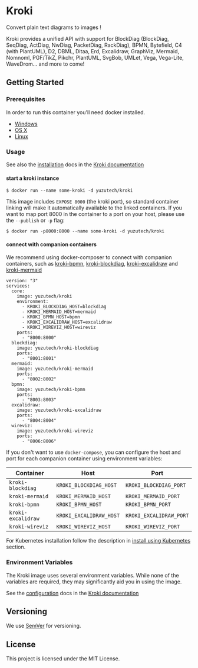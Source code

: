 # Kroki

Convert plain text diagrams to images !

Kroki provides a unified API with support for BlockDiag (BlockDiag, SeqDiag, ActDiag, NwDiag, PacketDiag, RackDiag), BPMN, Bytefield, C4 (with PlantUML), D2, DBML, Ditaa, Erd, Excalidraw, GraphViz, Mermaid, Nomnoml, PGF/TikZ, Pikchr, PlantUML, SvgBob, UMLet, Vega, Vega-Lite, WaveDrom... and more to come!

## Getting Started

### Prerequisites

In order to run this container you'll need docker installed.

* [Windows](https://docs.docker.com/docker-for-windows/)
* [OS X](https://docs.docker.com/docker-for-mac/)
* [Linux](https://docs.docker.com/get-started/)

### Usage

See also the [installation](https://docs.kroki.io/kroki/setup/configuration/) docs in the [Kroki documentation](https://docs.kroki.io/)

#### start a kroki instance

    $ docker run --name some-kroki -d yuzutech/kroki

This image includes `EXPOSE 8000` (the kroki port), so standard container linking will make it automatically available to the linked containers. If you want to map port 8000 in the container to a port on your host, please use the `--publish` or `-p` flag:

    $ docker run -p8000:8000 --name some-kroki -d yuzutech/kroki

#### connect with companion containers

We recommend using docker-composer to connect with companion containers, such as 
[kroki-bpmn](https://hub.docker.com/r/yuzutech/kroki-bpmn), [kroki-blockdiag](https://hub.docker.com/r/yuzutech/kroki-blockdiag), [kroki-excalidraw](https://hub.docker.com/r/yuzutech/kroki-excalidraw) and [kroki-mermaid](https://hub.docker.com/r/yuzutech/kroki-mermaid)
```
version: "3"
services:
  core:
    image: yuzutech/kroki
    environment:
      - KROKI_BLOCKDIAG_HOST=blockdiag
      - KROKI_MERMAID_HOST=mermaid
      - KROKI_BPMN_HOST=bpmn
      - KROKI_EXCALIDRAW_HOST=excalidraw
      - KROKI_WIREVIZ_HOST=wireviz
    ports:
      - "8000:8000"
  blockdiag:
    image: yuzutech/kroki-blockdiag
    ports:
      - "8001:8001"
  mermaid:
    image: yuzutech/kroki-mermaid
    ports:
      - "8002:8002"
  bpmn:
    image: yuzutech/kroki-bpmn
    ports:
      - "8003:8003"
  excalidraw:
    image: yuzutech/kroki-excalidraw
    ports:
      - "8004:8004"
  wireviz:
    image: yuzutech/kroki-wireviz
    ports:
      - "8006:8006"
```

If you don't want to use `docker-compose`, you can configure the host and port for each companion container using environment variables:

| Container          | Host                    | Port                    |
|--------------------|-------------------------|-------------------------|
| `kroki-blockdiag`  | `KROKI_BLOCKDIAG_HOST`  | `KROKI_BLOCKDIAG_PORT`  |
| `kroki-mermaid`    | `KROKI_MERMAID_HOST`    | `KROKI_MERMAID_PORT`    |
| `kroki-bpmn`       | `KROKI_BPMN_HOST`       | `KROKI_BPMN_PORT`       |
| `kroki-excalidraw` | `KROKI_EXCALIDRAW_HOST` | `KROKI_EXCALIDRAW_PORT` |
| `kroki-wireviz`    | `KROKI_WIREVIZ_HOST`    | `KROKI_WIREVIZ_PORT`    |

For Kubernetes installation follow the description in [install using Kubernetes](https://docs.kroki.io/kroki/setup/install/#_using_kubernetes) section.

### Environment Variables

The Kroki image uses several environment variables. While none of the variables are required, they may significantly aid you in using the image.

See the [configuration](https://docs.kroki.io/kroki/setup/configuration/) docs in the [Kroki documentation](https://docs.kroki.io/)

## Versioning

We use [SemVer](https://semver.org/) for versioning.

## License

This project is licensed under the MIT License.
